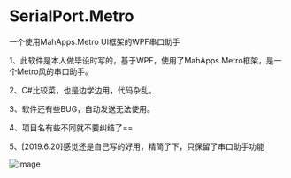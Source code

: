 # SerialPort.Metro
一个使用MahApps.Metro UI框架的WPF串口助手

1、此软件是本人做毕设时写的，基于WPF，使用了MahApps.Metro框架，是一个Metro风的串口助手。

2、C#比较菜，也是边学边用，代码杂乱。

3、软件还有些BUG，自动发送无法使用。

4、项目名有些不同就不要纠结了==

5、[2019.6.20]感觉还是自己写的好用，精简了下，只保留了串口助手功能



![image](https://raw.githubusercontent.com/veryxs/SerialPort.Metro/master/img/%E4%B8%B2%E5%8F%A3%E5%8A%A9%E6%89%8B.png)

